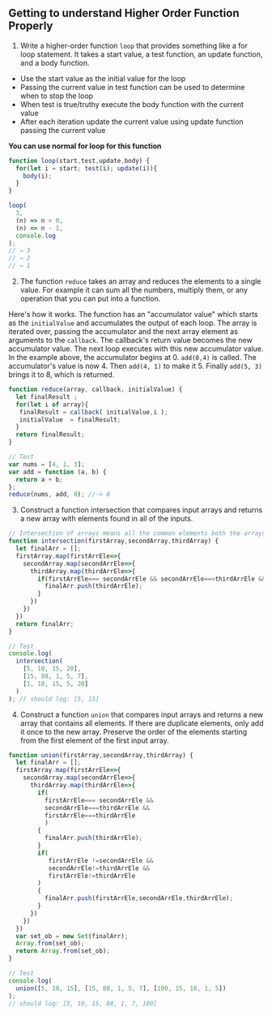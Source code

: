 ## Getting to understand Higher Order Function Properly

1. Write a higher-order function `loop` that provides something like a for loop statement. It takes a start value, a test function, an update function, and a body function.

- Use the start value as the initial value for the loop
- Passing the current value in test function can be used to determine when to stop the loop
- When test is true/truthy execute the body function with the current value
- After each iteration update the current value using update function passing the current value

**You can use normal for loop for this function**

```js
function loop(start,test,update,body) {
  for(let i = start; test(i); update(i)){
    body(i);
  }
}

loop(
  3,
  (n) => n > 0,
  (n) => n - 1,
  console.log
);
// → 3
// → 2
// → 1
```

2. The function `reduce` takes an array and reduces the elements to a single value. For example it can sum all the numbers, multiply them, or any operation that you can put into a function.

Here's how it works. The function has an "accumulator value" which starts as the `initialValue` and accumulates the output of each loop. The array is iterated over, passing the accumulator and the next array element as arguments to the `callback`. The callback's return value becomes the new accumulator value. The next loop executes with this new accumulator value. In the example above, the accumulator begins at 0. `add(0,4)` is called. The accumulator's value is now 4. Then `add(4, 1)` to make it 5. Finally `add(5, 3)` brings it to 8, which is returned.

```js
function reduce(array, callback, initialValue) {
  let finalResult ;
  for(let i of array){
   finalResult = callback( initialValue,i );
   initialValue  = finalResult;
  }
  return finalResult;
}

// Test
var nums = [4, 1, 3];
var add = function (a, b) {
  return a + b;
};
reduce(nums, add, 0); //-> 8
```

3. Construct a function intersection that compares input arrays and returns a new array with elements found in all of the inputs.

```js
// Intersection of arrays means all the common elements both the arrays 
function intersection(firstArray,secondArray,thirdArray) {
  let finalArr = [];
  firstArray.map(firstArrEle=>{
    secondArray.map(secondArrEle=>{
      thirdArray.map(thirdArrEle=>{
        if(firstArrEle=== secondArrEle && secondArrEle===thirdArrEle && firstArrEle===thirdArrEle){
          finalArr.push(thirdArrEle);
        }
      })
    })
  })
  return finalArr;
}

// Test
console.log(
  intersection(
    [5, 10, 15, 20],
    [15, 88, 1, 5, 7],
    [1, 10, 15, 5, 20]
  )
); // should log: [5, 15]
```

4. Construct a function `union` that compares input arrays and returns a new array that contains all elements. If there are duplicate elements, only add it once to the new array. Preserve the order of the elements starting from the first element of the first input array.

```js
function union(firstArray,secondArray,thirdArray) {
  let finalArr = [];
  firstArray.map(firstArrEle=>{
    secondArray.map(secondArrEle=>{
      thirdArray.map(thirdArrEle=>{
        if(
          firstArrEle=== secondArrEle && 
          secondArrEle===thirdArrEle && 
          firstArrEle===thirdArrEle 
          )
        {
          finalArr.push(thirdArrEle);
        }
        if(
           firstArrEle !=secondArrEle && 
           secondArrEle!=thirdArrEle && 
           firstArrEle!=thirdArrEle 
        )
        {
          finalArr.push(firstArrEle,secondArrEle,thirdArrEle);
        }
      })
    })
  })
  var set_ob = new Set(finalArr);
  Array.from(set_ob);
  return Array.from(set_ob);
}

// Test
console.log(
  union([5, 10, 15], [15, 88, 1, 5, 7], [100, 15, 10, 1, 5])
);
// should log: [5, 10, 15, 88, 1, 7, 100]
```
